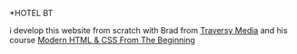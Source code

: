 *HOTEL BT 

i develop this website from scratch with Brad from [Traversy Media](https://www.youtube.com/user/TechGuyWeb) and his course [Modern HTML & CSS From The Beginning](https://www.udemy.com/modern-html-css-from-the-beginning/)